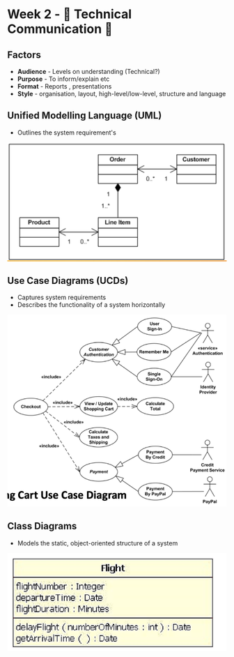 # Week 2 - 📓 Technical Communication 📓

## Factors

- **Audience** - Levels on understanding (Technical?)
- **Purpose** - To inform/explain etc
- **Format** - Reports , presentations
- **Style** - organisation, layout, high-level/low-level, structure and language

## Unified Modelling Language (UML)

- Outlines the system requirement's

![uml](images/uml.png)

## Use Case Diagrams (UCDs)

- Captures system requirements
- Describes the functionality of a system
  horizontally

![uml](images/ucd.png)

## Class Diagrams

- Models the static, object-oriented structure of a system

![uml](images/class-diagram.png)
